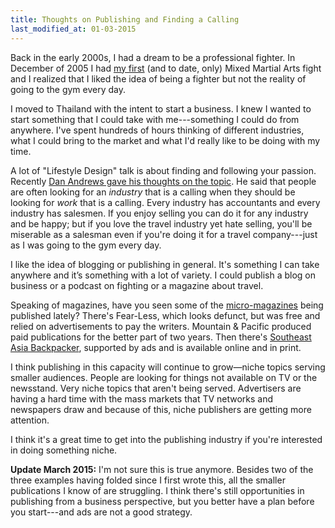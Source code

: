 ```yaml
---
title: Thoughts on Publishing and Finding a Calling
last_modified_at: 01-03-2015
---
```


Back in the early 2000s, I had a dream to be a professional fighter. In December of 2005 I had [my first](https://www.mixedmartialarts.com/fighter/Brad-West:76B048FA2791855A/) (and to date, only) Mixed Martial Arts fight and I realized that I liked the idea of being a fighter but not the reality of going to the gym every day.

I moved to Thailand with the intent to start a business. I knew I wanted to start something that I could take with me---something I could do from anywhere. I've spent hundreds of hours thinking of different industries, what I could bring to the market and what I'd really like to be doing with my time.

A lot of "Lifestyle Design" talk is about finding and following your passion. Recently [Dan Andrews gave his thoughts on the topic](http://www.tropicalmba.com/our-mindset-manifesto/). He said that people are often looking for an *industry* that is a calling when they should be looking for *work* that is a calling. Every industry has accountants and every industry has salesmen. If you enjoy selling you can do it for any industry and be happy; but if you love the travel industry yet hate selling, you'll be miserable as a salesman even if you're doing it for a travel company---just as I was going to the gym every day.

I like the idea of blogging or publishing in general. It's something I can take anywhere and it’s something with a lot of variety. I could publish a blog on business or a podcast on fighting or a magazine about travel.

Speaking of magazines, have you seen some of the [micro-magazines](http://sethgodin.typepad.com/seths_blog/2010/05/micro-magazines-and-a-future-of-media.html) being published lately? There's Fear-Less, which looks defunct, but was free and relied on advertisements to pay the writers. Mountain & Pacific produced paid publications for the better part of two years. Then there's [Southeast Asia Backpacker](http://www.southeastasiabackpacker.com/), supported by ads and is available online and in print.

I think publishing in this capacity will continue to grow—niche topics serving smaller audiences. People are looking for things not available on TV or the newsstand. Very niche topics that aren't being served. Advertisers are having a hard time with the mass markets that TV networks and newspapers draw and because of this, niche publishers are getting more attention.

I think it's a great time to get into the publishing industry if you're interested in doing something niche.

**Update March 2015:** I'm not sure this is true anymore. Besides two of the three examples having folded since I first wrote this, all the smaller publications I know of are struggling. I think there's still opportunities in publishing from a business perspective, but you better have a plan before you start---and ads are not a good strategy.
